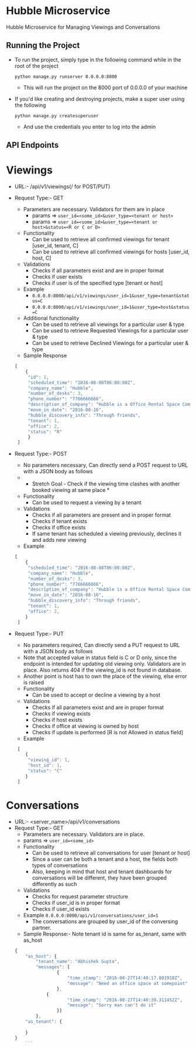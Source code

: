 Hubble Microservice
==============================

Hubble Microservice for Managing Viewings and Conversations

Running the Project
--------------------
* To run the project, simply type in the following command while in the root of the project

	```python manage.py runserver 0.0.0.0:8000```

  	- This will run the project on the 8000 port of 0.0.0.0 of your machine

* If you'd like creating and destroying projects, make a super user using the following 

	```python manage.py createsuperuser```

  	- And use the credentials you enter to log into the admin


API Endpoints
--------------

Viewings
=========

* URL:- <servername>/api/v1/viewings(/ for POST/PUT)
* Request Type:- GET
    - Parameters are necessary. Validators for them are in place
    	- params =>  ``` user_id=<some_id>&user_type=<tenant or host> ```
    	- params =>  ``` user_id=<some_id>&user_type=<tenant or host>&status=<R or C or D> ```
    - Functionality 
    	- Can be used to retrieve all confirmed viewings for tenant [user_id, tenant, C]
    	- Can be used to retrieve all confirmed viewings for hosts [user_id, host, C]
    - Validations
    	- Checks if all parameters exist and are in proper format
    	- Checks if user exists
    	- Checks if user is of the specified type [tenant or host]
    - Example
        - ``` 0.0.0.0:8000/api/v1/viewings/user_id=1&user_type=tenant&status=C ```
        - ``` 0.0.0.0:8000/api/v1/viewings/user_id=1&user_type=host&status=C ```
    - Additional functionality
    	- Can be used to retrieve all viewings for a particular user & type
    	- Can be used to retrieve Requested Viewings for a particular user & type    
    	- Can be used to retrieve Declined Viewings for a particular user & type
    - Sample Response
    ``` javascript
    [
    	{
    	 "id": 1,
    	 "scheduled_time": "2016-08-08T06:00:00Z",
    	 "company_name": "Hubble",
    	 "number_of_desks": 3,
    	 "phone_number": "7766666666",
    	 "description_of_company": "Hubble is a Office Rental Space Company in London",
    	 "move_in_date": "2016-08-16",
    	 "hubble_discovery_info": "Through friends",
    	 "tenant": 1,
    	 "office": 2,
    	 "status": "R"
    	 }
     ]
    ```

* Request Type:- POST
    - No parameters necessary, Can directly send a POST request to URL with a JSON body as follows
    - * Stretch Goal - Check if the viewing time clashes with another booked viewing at same place *
    - Functionality
     	- Can be used to request a viewing by a tenant
    - Validations
     	- Checks if all parameters are present and in proper format
     	- Checks if tenant exists
     	- Checks if office exists
     	- If same tenant has scheduled a viewing previously, declines it and adds new viewing
    - Example 

    ```javascript
    [
    	{
         "scheduled_time": "2016-08-08T06:00:00Z",
         "company_name": "Hubble",
         "number_of_desks": 3,
         "phone_number": "7766666666",
         "description_of_company": "Hubble is a Office Rental Space Company in London",
         "move_in_date": "2016-08-16",
         "hubble_discovery_info": "Through friends",
         "tenant": 1,    	     
         "office": 2,
    	}
     ]
   	``` 
* Request Type:- PUT
    - No parameters required, Can directly send a PUT request to URL with a JSON body as follows
    - Note that accepted value in status field is C or D only, since the endpoint is intended for updating old viewing only. Validators are in place. Also returns 404 if the viewing_id is not found in database.
    - Another point is host has to own the place of the viewing, else error is raised
    - Functionality
    	- Can be used to accept or decline a viewing by a host
    - Validations
     	- Checks if all parameters exist and are in proper format
     	- Checks if viewing exists
     	- Checks if host exists
     	- Checks if office at viewing is owned by host
     	- Checks if update is performed [R is not Allowed in status field]
    - Example

  	```javascript
     [
     	{
         "viewing_id": 1,
         "host_id": 1,
         "status": "C"
     	}
     ]
    ```
    

Conversations
=============

* URL:- <server_name>/api/v1/conversations
* Request Type:- GET
	- Parameters are necessary. Validators are in place.
	- params => ``` user_id=<some_id> ```
    - Functionality 
    	- Can be used to retrieve all conversations for user [tenant or host]
    	- Since a user can be both a tenant and a host, the fields both types of conversations
    	- Also, keeping in mind that host and tenant dashboards for conversations will be different, they have been grouped differently as such
    - Validations
    	- Checks for request parameter structure
    	- Checks if user_id is in proper format
    	- Checks if user_id exists
    - Example
        ``` 0.0.0.0:8000/api/v1/conversations/user_id=1 ```
    	- The conversations are grouped by user_id of the conversing partner.
    - Sample Response:-  Note tenant id is same for as_tenant, same with as_host
	```javascript
	{
	    "as_host": {
		    "tenant_name": "Abhishek Gupta",
		    "messages": [
            		{
                		"time_stamp": "2016-08-27T14:40:17.801918Z",
                		"message": "Need an office space at somepoint"
            		},
		        {
                		"time_stamp": "2016-08-27T14:40:39.311452Z",
                		"message": "Sorry man can't do it"
            		}]
            },
	    "as_tenant": {
	    
	    }
	}
    	```
    	
